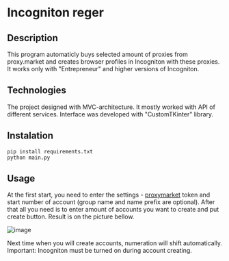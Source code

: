 # Incogniton reger

## Description
This program automaticly buys selected amount of proxies from proxy.market and creates browser profiles in Incogniton with these proxies. It works only with "Entrepreneur" and higher versions of Incogniton.

## Technologies
The project designed with MVC-architecture. It mostly worked with API of different services. Interface was developed with "CustomTKinter" library.

## Instalation
```shell
pip install requirements.txt
python main.py
```
## Usage 
At the first start, you need to enter the settings - [proxymarket](https://ru.proxy.market/) token and start number of account (group name and name prefix are optional). After that all you need is to enter amount of accounts you want to create and put create button. Result is on the picture bellow. 

![image](https://github.com/aovsybo/incogniton_reger/assets/66824112/ba52cb3f-ab67-4ce4-a808-652ecdc5f349)

Next time when you will create accounts, numeration will shift automatically. <br>
Important: Incogniton must be turned on during account creating.
